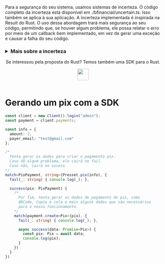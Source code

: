 Para a segurança do seu sistema, usamos sistemas de incerteza. O código completo da incerteza está disponível em ./bfinancial/uncertain.ts. Isso também se aplica à sua aplicação. A incerteza implementada é inspirada na Result do Rust. O uso dessa abordagem trará mais segurança ao seu código, permitindo que, se houver algum problema, ele possa relatar o erro por meio de um callback bem implementado, em vez de gerar uma exceção e causar a falha do seu código.

<h3><details>
<summary align="left">Mais sobre a incerteza</summary>

## Como Funciona
O sistema de incertezas que implementamos tem como base a ideia de que, em vez de lançar exceções quando ocorrem erros, ele fornece uma estrutura para que esses erros sejam tratados de forma controlada e previsível. Essa estrutura permite que você defina callbacks específicos para tratar diferentes tipos de erros, garantindo que o fluxo do programa não seja interrompido abruptamente.

Por exemplo, ao invés de uma função que pode lançar uma exceção e causar a parada do seu código, você terá uma função que retorna um objeto que indica o sucesso ou o erro da operação. Dependendo do resultado, você pode decidir como proceder, seja corrigindo o erro ou tentando uma abordagem alternativa.

## Vantagens em um Sistema de Pagamentos
A implementação de um sistema de incertezas é particularmente vantajosa em um sistema de pagamentos, onde a integridade e a segurança das transações são cruciais. Veja algumas das principais vantagens:

1. **Robustez e Resiliência:** Em sistemas de pagamentos, erros podem ocorrer em diversas etapas, como validação de cartões, comunicação com gateways de pagamento ou processamento de transações. Utilizando a abordagem de incerteza, você pode garantir que os erros sejam tratados de maneira controlada, sem interromper o processo de pagamento ou afetar a experiência do usuário.

2. **Tratamento Específico de Erros:** Ao ter um controle mais granular sobre os tipos de erros, você pode implementar lógicas específicas para cada cenário. Por exemplo, erros de validação de cartão podem ser tratados com mensagens específicas para o usuário, enquanto problemas de comunicação com o gateway podem acionar tentativas de reenvio ou notificações para a equipe de suporte.

3. **Melhoria na Experiência do Usuário:** Em vez de um sistema que falha silenciosamente ou exibe mensagens genéricas de erro, você pode fornecer feedback mais detalhado e ações corretivas, o que melhora a confiança do usuário no sistema e reduz a frustração.

4. **Facilidade de Manutenção:** A estrutura de incerteza facilita a manutenção do código, permitindo que você adicione, remova ou modifique a forma como os erros são tratados sem precisar alterar o fluxo principal do programa. Isso simplifica a atualização e a escalabilidade do sistema de pagamentos.

5. **Segurança Adicional:** Ao lidar com erros de forma controlada, você reduz o risco de falhas catastróficas que poderiam comprometer a segurança das transações e dos dados dos usuários.

A implementação dessa abordagem traz uma camada adicional de segurança e flexibilidade ao seu sistema de pagamentos, ajudando a garantir que ele seja mais confiável e mais fácil de manter ao longo do tempo.

</details>
</h3>

<div align="center">

Se interessou pela proposta do Rust? Temos também uma SDK para o Rust. 

<a href="https://github.com/BFlex-financial/bfinancial-rs" target="_blank"><img height="37px" src="https://img.shields.io/badge/Me%20interessei-843057"></a>
<br>
<br>
</div>

# Gerando um pix com a SDK
```ts
const client = new Client().login("admin");
const payment = client.payments;

const info = {
  amount: 2,
  payer_email: "test@gmail.com"
};

/*
  Tenta gerar os dados para criar o pagamento pix.
  Caso dê algum problema, ele cairá no fail.
  Caso não, cairá no sucess. 
*/
match<PixPayment, string>(Presset.pix(info), {
  fail(_: string) { console.log(_); },

  success(pix: PixPayment) {
    /* 
      Por fim, tenta gerar os dados de pagamento do pix, como
      QRCode, Copia e cola e mais alguns dados que são necessários
      para o nosso funcionamento.
    */
    match(payment.create<Pix>(pix), {
      fail(_: string) { console.log(_); },

      async success(data: Promise<Pix>) {
        const pix: Pix = await data;
        console.log(pix);   
      }
    })
  }
})
```